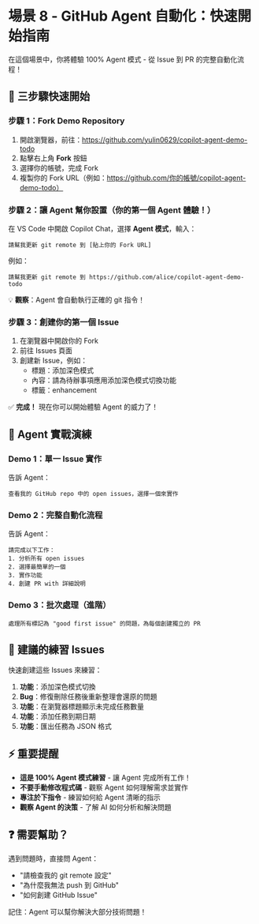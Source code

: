 # 場景 8 - GitHub Agent 自動化：快速開始指南

在這個場景中，你將體驗 100% Agent 模式 - 從 Issue 到 PR 的完整自動化流程！

## 🚀 三步驟快速開始

### 步驟 1：Fork Demo Repository
1. 開啟瀏覽器，前往：https://github.com/yulin0629/copilot-agent-demo-todo
2. 點擊右上角 **Fork** 按鈕
3. 選擇你的帳號，完成 Fork
4. 複製你的 Fork URL（例如：https://github.com/你的帳號/copilot-agent-demo-todo）

### 步驟 2：讓 Agent 幫你設置（你的第一個 Agent 體驗！）
在 VS Code 中開啟 Copilot Chat，選擇 **Agent 模式**，輸入：

```
請幫我更新 git remote 到 [貼上你的 Fork URL]
```

例如：
```
請幫我更新 git remote 到 https://github.com/alice/copilot-agent-demo-todo
```

💡 **觀察**：Agent 會自動執行正確的 git 指令！

### 步驟 3：創建你的第一個 Issue
1. 在瀏覽器中開啟你的 Fork
2. 前往 Issues 頁面
3. 創建新 Issue，例如：
   - 標題：添加深色模式
   - 內容：請為待辦事項應用添加深色模式切換功能
   - 標籤：enhancement

✅ **完成！** 現在你可以開始體驗 Agent 的威力了！

## 🎯 Agent 實戰演練

### Demo 1：單一 Issue 實作
告訴 Agent：
```
查看我的 GitHub repo 中的 open issues，選擇一個來實作
```

### Demo 2：完整自動化流程
告訴 Agent：
```
請完成以下工作：
1. 分析所有 open issues
2. 選擇最簡單的一個
3. 實作功能
4. 創建 PR with 詳細說明
```

### Demo 3：批次處理（進階）
```
處理所有標記為 "good first issue" 的問題，為每個創建獨立的 PR
```

## 📝 建議的練習 Issues

快速創建這些 Issues 來練習：

1. **功能**：添加深色模式切換
2. **Bug**：修復刪除任務後重新整理會還原的問題
3. **功能**：在瀏覽器標題顯示未完成任務數量
4. **功能**：添加任務到期日期
5. **功能**：匯出任務為 JSON 格式

## ⚡ 重要提醒

- **這是 100% Agent 模式練習** - 讓 Agent 完成所有工作！
- **不要手動修改程式碼** - 觀察 Agent 如何理解需求並實作
- **專注於下指令** - 練習如何給 Agent 清晰的指示
- **觀察 Agent 的決策** - 了解 AI 如何分析和解決問題

## ❓ 需要幫助？

遇到問題時，直接問 Agent：
- "請檢查我的 git remote 設定"
- "為什麼我無法 push 到 GitHub"
- "如何創建 GitHub Issue"

記住：Agent 可以幫你解決大部分技術問題！